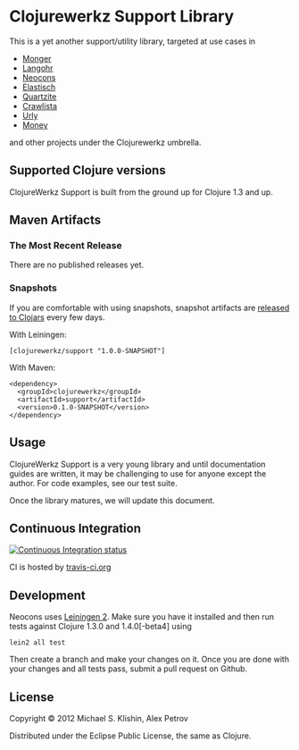 # Clojurewerkz Support Library

This is a yet another support/utility library, targeted at use cases in

 * [Monger](https://github.com/michaelklishin/monger)
 * [Langohr](https://github.com/michaelklishin/langohr)
 * [Neocons](https://github.com/michaelklishin/neocons)
 * [Elastisch](https://github.com/clojurewerkz/elastisch)
 * [Quartzite](https://github.com/michaelklishin/quartzite)
 * [Crawlista](https://github.com/michaelklishin/crawlista)
 * [Urly](https://github.com/michaelklishin/urly)
 * [Money](https://github.com/clojurewerkz/money)

and other projects under the Clojurewerkz umbrella.


## Supported Clojure versions

ClojureWerkz Support is built from the ground up for Clojure 1.3 and up.



## Maven Artifacts

### The Most Recent Release

There are no published releases yet.


### Snapshots

If you are comfortable with using snapshots, snapshot artifacts are [released to Clojars](https://clojars.org/clojurewerkz/support) every few days.

With Leiningen:

    [clojurewerkz/support "1.0.0-SNAPSHOT"]


With Maven:

    <dependency>
      <groupId>clojurewerkz</groupId>
      <artifactId>support</artifactId>
      <version>0.1.0-SNAPSHOT</version>
    </dependency>


## Usage

ClojureWerkz Support is a very young library and until documentation guides are written,
it may be challenging to use for anyone except the author. For code examples, see our test
suite.

Once the library matures, we will update this document.


## Continuous Integration

[![Continuous Integration status](https://secure.travis-ci.org/clojurewerkz/support.png)](http://travis-ci.org/clojurewerkz/support)


CI is hosted by [travis-ci.org](http://travis-ci.org)



## Development

Neocons uses [Leiningen 2](https://github.com/technomancy/leiningen/blob/master/doc/TUTORIAL.md). Make sure you have it installed and then run tests against Clojure 1.3.0 and 1.4.0[-beta4] using

    lein2 all test

Then create a branch and make your changes on it. Once you are done with your changes and all tests pass, submit
a pull request on Github.



## License

Copyright © 2012 Michael S. Klishin, Alex Petrov

Distributed under the Eclipse Public License, the same as Clojure.

